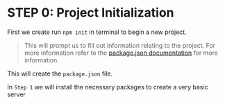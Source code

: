 # STEP 0: Project Initialization

First we create run `npm init` in terminal to begin a new project.
  > This will prompt us to fill out information relating to the project. For more information refer to the [package.json documentation](https://docs.npmjs.com/files/package.json) for more information.

This will create the `package.json` file.

In `Step 1` we will install the necessary packages to create a very basic server
